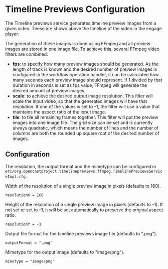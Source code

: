 Timeline Previews Configuration
===============================

The Timeline previews service generates timeline preview images from a given video.
These are shown above the timeline of the video in the engage player.

The generation of these images is done using FFmpeg and all preview images are stored in one image file. To achieve
this, several FFmpeg video filters are combined:
- **fps**: to specify how many preview images should be generated. As the length of track is known and the desired
  number of preview images is configured in the workflow operation handler, it can be calculated how many seconds each
  preview image should represent. If 1 divided by that duration in seconds is set as fps value, FFmpeg will generate the
  desired amount of preview images.
- **scale**: to achieve the desired output image resolution. This filter will scale the input video, so that the
  generated images will have that resolution. If one of the values is set to -1, the filter will use a value that
  maintains the aspect ratio of the input image.
- **tile**: to tile all remaining frames together. This filter will put the preview images into one image file. The grid
  size can be set and is currently always quadratic, which means the number of lines and the number of columns are both
  the rounded up square root of the desired number of images.


Configuration
-------------

The resolution, the output format and the mimetype can be configured in
`etc/org.opencastproject.timelinepreviews.ffmpeg.TimelinePreviewsServiceImpl.cfg`.

Width of the resolution of a single preview image in pixels (defaults to 160).

    resolutionX = 160

Height of the resolution of a single preview image in pixels (defaults to -1).
If not set or set to -1, it will be set automatically to preserve the original aspect ratio.

    resolutionY = -1

Output file format for the timeline previews image file (defaults to ".png").

    outputFormat = ".png"

Mimetype for the output image (defaults to "image/png").

    mimetype = "image/png"
